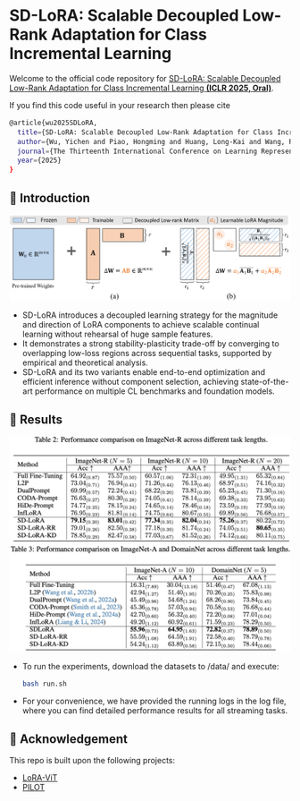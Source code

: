 # SD-LoRA: Scalable Decoupled Low-Rank Adaptation for Class Incremental Learning

Welcome to the official code repository for [SD-LoRA: Scalable Decoupled Low-Rank Adaptation for Class Incremental Learning **(ICLR 2025, Oral)**](https://openreview.net/pdf?id=5U1rlpX68A).

If you find this code useful in your research then please cite  
```bash
@article{wu2025SDLoRA,
  title={SD-LoRA: Scalable Decoupled Low-Rank Adaptation for Class Incremental Learning},
  author={Wu, Yichen and Piao, Hongming and Huang, Long-Kai and Wang, Renzhen and Li, Wanhua and Pfister, Hanspeter and Meng, Deyu and Ma, Kede and Wei, Ying},
  journal={The Thirteenth International Conference on Learning Representations},
  year={2025}
}
``` 

## 👀 Introduction
![SD-LoRA](imgs/intro.jpg)

- SD-LoRA introduces a decoupled learning strategy for the magnitude and direction of LoRA components to achieve scalable continual learning without rehearsal of huge sample features.
- It demonstrates a strong stability-plasticity trade-off by converging to overlapping low-loss regions across sequential tasks, supported by empirical and theoretical analysis.
- SD-LoRA and its two variants enable end-to-end optimization and efficient inference without component selection, achieving state-of-the-art performance on multiple CL benchmarks and foundation models.

## 📜 Results
![SD-LoRA](imgs/results1.jpg)
![SD-LoRA](imgs/results2.jpg)
- To run the experiments, download the datasets to /data/ and execute:
   ```bash
  bash run.sh
- For your convenience, we have provided the running logs in the log file, where you can find detailed performance results for all streaming tasks.



## 🙏 Acknowledgement
This repo is built upon the following projects:

* [LoRA-ViT](https://github.com/JamesQFreeman/LoRA-ViT)
* [PILOT](https://github.com/sun-hailong/LAMDA-PILOT)

